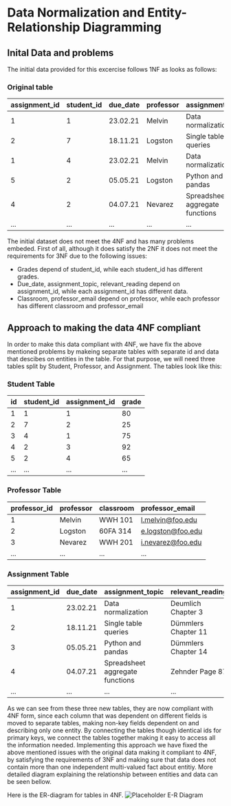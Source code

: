 # Data Normalization and Entity-Relationship Diagramming

## Inital Data and problems
The initial data provided for this excercise follows 1NF as looks as follows:

### Original table
| assignment_id | student_id | due_date | professor | assignment_topic                | classroom | grade | relevant_reading    | professor_email   |
| :------------ | :--------- | :------- | :-------- | :------------------------------ | :-------- | :---- | :------------------ | :---------------- |
| 1             | 1          | 23.02.21 | Melvin    | Data normalization              | WWH 101   | 80    | Deumlich Chapter 3  | l.melvin@foo.edu  |
| 2             | 7          | 18.11.21 | Logston   | Single table queries            | 60FA 314  | 25    | Dümmlers Chapter 11 | e.logston@foo.edu |
| 1             | 4          | 23.02.21 | Melvin    | Data normalization              | WWH 101   | 75    | Deumlich Chapter 3  | l.melvin@foo.edu  |
| 5             | 2          | 05.05.21 | Logston   | Python and pandas               | 60FA 314  | 92    | Dümmlers Chapter 14 | e.logston@foo.edu |
| 4             | 2          | 04.07.21 | Nevarez   | Spreadsheet aggregate functions | WWH 201   | 65    | Zehnder Page 87     | i.nevarez@foo.edu |
| ...           | ...        | ...      | ...       | ...                             | ...       | ...   | ...                 | ...               |

The initial dataset does not meet the 4NF and has many problems embeded. First of all, although it does satisfy the 2NF it does not meet the requirements for 3NF due to the following issues:
- Grades depend of student_id, while each student_id has different grades.
- Due_date, assignment_topic, relevant_reading depend on assignment_id, while each assignment_id has different data.
- Classroom, professor_email depend on professor, while each professor has different classroom and professor_email

## Approach to making the data 4NF compliant
In order to make this data compliant with 4NF, we have fix the above mentioned problems by makeing separate tables with separate id and data that descibes on entities in the table. For that purpose, we will need three tables split by Student, Professor, and Assignment. The tables look like this:

### Student Table

|   id    | student_id | assignment_id | grade |
| :------ | :--------- | :------------ | :---- |
| 1       | 1          | 1             | 80    |
| 2       | 7          | 2             | 25    |
| 3       | 4          | 1             | 75    |
| 4       | 2          | 3             | 92    |
| 5       | 2          | 4             | 65    |
| ...     | ...        | ...           | ...   |

### Professor Table

| professor_id  | professor  |classroom | professor_email   |
| :------------ | :--------  |:-------- | :---------------- |
| 1             | Melvin     | WWH 101  | l.melvin@foo.edu  |
| 2             | Logston    | 60FA 314 | e.logston@foo.edu |
| 3             | Nevarez    | WWH 201  | i.nevarez@foo.edu |
| ...           | ...        | ...      | ...               |

### Assignment Table

| assignment_id   | due_date | assignment_topic                |relevant_reading    | professor_id |
| :-------------- | :--------| :------------------------------ |:------------------ | :----------- |
|    1            | 23.02.21 | Data normalization              |Deumlich Chapter 3  | 1            |
|    2            | 18.11.21 | Single table queries            |Dümmlers Chapter 11 | 2            |
|    3            | 05.05.21 | Python and pandas               |Dümmlers Chapter 14 | 2            |
|    4            | 04.07.21 | Spreadsheet aggregate functions |Zehnder Page 87     | 3            |
|    ...          | ...      | ...                             | ...                | ...          |


As we can see from these three new tables, they are now compliant with 4NF form, since each column that was dependent on different fields is moved to separate tables, making non-key fields dependent on and describing only one entity. By connecting the tables though identical ids for primary keys, we connect the tables together making it easy to access all the information needed. Implementing this approach we have fixed the above mentioned issues with the original data making it compliant to 4NF, by satisfying the requirements of 3NF and making sure that data does not contain more than one independent multi-valued fact about entitiy. More detailed diagram explaining the relationship between entities and data can be seen bellow.

Here is the ER-diagram for tables in 4NF.
![Placeholder E-R Diagram](./images/ER_Diagram.svg)